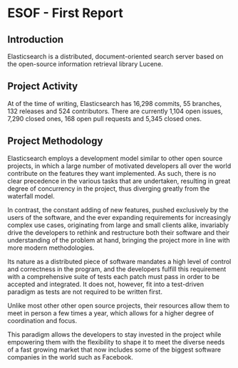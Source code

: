 ESOF - First Report
===================

Introduction
-------------
Elasticsearch is a distributed, document-oriented search server based on the open-source information retrieval library Lucene.

Project Activity
----------------
At of the time of writing, Elasticsearch has 16,298 commits, 55 branches, 132 releases and 524 contributors.
There are currently 1,104 open issues, 7,290 closed ones, 168 open pull requests and 5,345 closed ones.

Project Methodology
-------------------
Elasticsearch employs a development model similar to other open source projects, in which a large number of motivated developers all over the world contribute on the features they want implemented. As such, there is no clear precedence in the various tasks that are undertaken, resulting in great degree of concurrency in the project, thus diverging greatly from the waterfall model. 

In contrast, the constant adding of new features, pushed exclusively by the users of the software, and the ever expanding requirements for increasingly complex use cases, originating from large and small clients alike, invariably drive the developers to rethink and restructure both their software and their understanding of the problem at hand, bringing the project more in line with more modern methodologies.

Its nature as a distributed piece of software mandates a high level of control and correctness in the program, and the developers fulfill this requirement with a comprehensive suite of tests each patch must pass in order to be accepted and integrated. It does not, however, fit into a test-driven paradigm as tests are not required to be written first.

Unlike most other other open source projects, their resources allow them to meet in person a few times a year, which allows for a higher degree of coordination and focus.

This paradigm allows the developers to stay invested in the project while empowering them with the flexibility to shape it to meet the diverse needs of a fast growing market that now includes some of the biggest software companies in the world such as Facebook.
